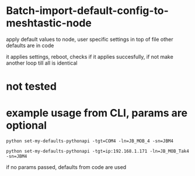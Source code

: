 # Batch-import-default-config-to-meshtastic-node
apply default values to node, 
user specific settings in top of file
other defaults are in code

it applies settings, reboot, checks if it applies succesfully, if not make another loop till all is identical

# not tested
# example usage from CLI, params are optional
```python set-my-defaults-pythonapi -tgt=COM4 -ln=JB_MOB_4 -sn=JBM4```

```python set-my-defaults-pythonapi -tgt=ip:192.168.1.171 -ln=JB_MOB_Tak4 -sn=JBM4```

if no params passed, defaults from code are used

